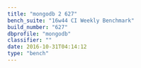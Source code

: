 ```yaml
---
title: "mongodb 2 627"
bench_suite: "16w44 CI Weekly Benchmark"
build_number: "627"
dbprofile: "mongodb"
classifier: ""
date: 2016-10-31T04:14:12
type: "bench"
---
```

